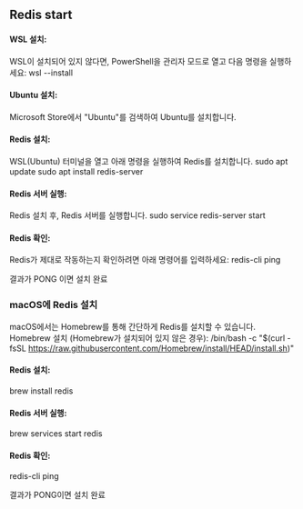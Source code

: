 ## Redis start

#### WSL 설치:

WSL이 설치되어 있지 않다면, PowerShell을 관리자 모드로 열고 다음 명령을 실행하세요:
wsl --install

#### Ubuntu 설치:
Microsoft Store에서 "Ubuntu"를 검색하여 Ubuntu를 설치합니다.

#### Redis 설치:

WSL(Ubuntu) 터미널을 열고 아래 명령을 실행하여 Redis를 설치합니다.
sudo apt update
sudo apt install redis-server

#### Redis 서버 실행:

Redis 설치 후, Redis 서버를 실행합니다.
sudo service redis-server start
#### Redis 확인:

Redis가 제대로 작동하는지 확인하려면 아래 명령어를 입력하세요:
redis-cli ping

결과가 PONG 이면 설치 완료

### macOS에 Redis 설치
macOS에서는 Homebrew를 통해 간단하게 Redis를 설치할 수 있습니다.
Homebrew 설치 (Homebrew가 설치되어 있지 않은 경우):
/bin/bash -c "$(curl -fsSL https://raw.githubusercontent.com/Homebrew/install/HEAD/install.sh)"

#### Redis 설치:
brew install redis

#### Redis 서버 실행:
brew services start redis

#### Redis 확인:
redis-cli ping

결과가 PONG이면 설치 완료
